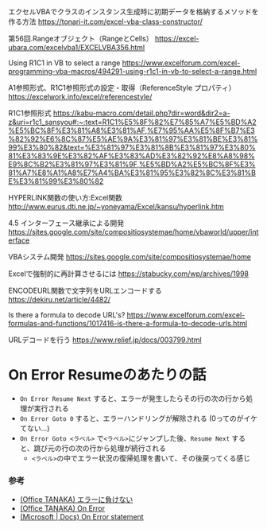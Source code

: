 エクセルVBAでクラスのインスタンス生成時に初期データを格納するメソッドを作る方法
https://tonari-it.com/excel-vba-class-constructor/

第56回.Rangeオブジェクト（RangeとCells）
https://excel-ubara.com/excelvba1/EXCELVBA356.html

Using R1C1 in VB to select a range
https://www.excelforum.com/excel-programming-vba-macros/494291-using-r1c1-in-vb-to-select-a-range.html

A1参照形式、R1C1参照形式の設定・取得（ReferenceStyle プロパティ）
https://excelwork.info/excel/referencestyle/

R1C1参照形式
https://kabu-macro.com/detail.php?dir=word&dir2=a-z&uri=r1c1_sansyou#:~:text=R1C1%E5%8F%82%E7%85%A7%E5%BD%A2%E5%BC%8F%E3%81%A8%E3%81%AF,%E7%95%AA%E5%8F%B7%E3%82%92%E6%8C%87%E5%AE%9A%E3%81%97%E3%81%BE%E3%81%99%E3%80%82&text=%E3%81%97%E3%81%8B%E3%81%97%E3%80%81%E3%83%9E%E3%82%AF%E3%83%AD%E3%82%92%E8%A8%98%E9%8C%B2%E3%81%97%E3%81%9F,%E5%BD%A2%E5%BC%8F%E3%81%A7%E8%A1%A8%E7%A4%BA%E3%81%95%E3%82%8C%E3%81%BE%E3%81%99%E3%80%82

HYPERLINK関数の使い方:Excel関数
http://www.eurus.dti.ne.jp/~yoneyama/Excel/kansu/hyperlink.htm

4.5 インターフェース継承による開発
https://sites.google.com/site/compositiosystemae/home/vbaworld/upper/interface

VBAシステム開発
https://sites.google.com/site/compositiosystemae/home

Excelで強制的に再計算させるには
https://stabucky.com/wp/archives/1998

ENCODEURL関数で文字列をURLエンコードする
https://dekiru.net/article/4482/

Is there a formula to decode URL's?
https://www.excelforum.com/excel-formulas-and-functions/1017416-is-there-a-formula-to-decode-urls.html

URLデコードを行う
https://www.relief.jp/docs/003799.html


# On Error Resumeのあたりの話
- `On Error Resume Next` すると、エラーが発生したらその行の次の行から処理が実行される
- `On Error Goto 0` すると、エラーハンドリングが解除される (0ってのがイケてない…)
- `On Error Goto <ラベル>` で`<ラベル>`にジャンプした後、`Resume Next` すると、跳び元の行の次の行から処理が続行される
  - `<ラベル>`の中でエラー状況の復帰処理を書いて、その後戻ってくる感じ

### 参考
- [(Office TANAKA) エラーに負けない](http://officetanaka.net/excel/vba/tips/tips104.htm)
- [(Office TANAKA) On Error](http://officetanaka.net/excel/vba/statement/OnError.htm)
- [(Microsoft \| Docs) On Error statement](https://docs.microsoft.com/en-us/office/vba/language/reference/user-interface-help/on-error-statement)

